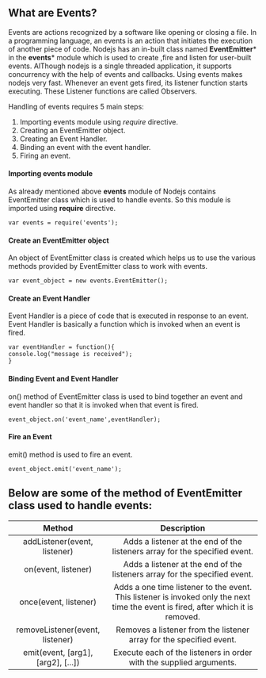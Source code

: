 
## What are Events?
Events are actions recognized by a software like opening or closing a file. In a programming language, an events is an action that initiates the execution of another piece of 
code. Nodejs has an in-built class named **EventEmitter*** in the **events*** module which is used to create ,fire and listen for user-built events. AlThough nodejs is a single threaded application, it supports concurrency with the help of events and callbacks. Using events makes nodejs very fast. Whenever an event gets fired, its listener function starts executing. These Listener functions are called Observers.

Handling of events requires 5 main steps: <br>
1. Importing events module using *require* directive. <br>
2. Creating an EventEmitter object. <br>
3. Creating an Event Handler. <br>
4. Binding an event with the event handler. <br>
5. Firing an event.


#### Importing events module
As already mentioned above **events** module of Nodejs contains EventEmitter class which is used to handle events. So this module is imported using **require** directive.
```
var events = require('events');

```

#### Create an EventEmitter object
An object of EventEmitter class is created which helps us to use the various methods provided by EventEmitter class to work with events.
```
var event_object = new events.EventEmitter();

```

#### Create an Event Handler
Event Handler is a piece of code that is executed in response to an event. Event Handler is basically a function which is invoked when an event is fired.
```
var eventHandler = function(){
console.log("message is received");
}

```

#### Binding Event and Event Handler
on() method of EventEmitter class is used to bind together an event and event handler so that it is invoked when that event is fired.
```
event_object.on('event_name',eventHandler);

```

#### Fire an Event
emit() method is used to fire an event.
```
event_object.emit('event_name');

```

## Below are some of the method of EventEmitter class used to handle events:
| Method | Description |
| :-------:| :----------:|
| addListener(event, listener) | Adds a listener at the end of the listeners array for the specified event. |
| on(event, listener) |  Adds a listener at the end of the listeners array for the specified event. |
| once(event, listener) | Adds a one time listener to the event. This listener is invoked only the next time the event is fired, after which it is removed. |
| removeListener(event, listener) | Removes a listener from the listener array for the specified event. |
| emit(event, [arg1], [arg2], [...]) | Execute each of the listeners in order with the supplied arguments.|

